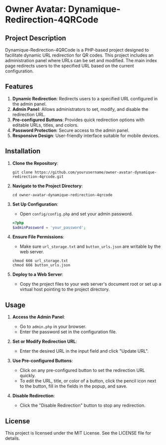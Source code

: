 # Owner Avatar: Dynamique-Redirection-4QRCode

## Project Description

Dynamique-Redirection-4QRCode is a PHP-based project designed to facilitate dynamic URL redirection for QR codes. This project includes an administration panel where URLs can be set and modified. The main index page redirects users to the specified URL based on the current configuration.

## Features

1. **Dynamic Redirection**: Redirects users to a specified URL configured in the admin panel.
2. **Admin Panel**: Allows administrators to set, modify, and disable the redirection URL.
3. **Pre-configured Buttons**: Provides quick redirection options with editable URLs, titles, and colors.
4. **Password Protection**: Secure access to the admin panel.
5. **Responsive Design**: User-friendly interface suitable for mobile devices.

## Installation

1. **Clone the Repository**:
    ```
    git clone https://github.com/yourusername/owner-avatar-dynamique-redirection-4qrcode.git
    ```

2. **Navigate to the Project Directory**:
    ```
    cd owner-avatar-dynamique-redirection-4qrcode
    ```

3. **Set Up Configuration**:
    - Open `config/config.php` and set your admin password.

    ```php
    <?php
    $adminPassword = 'your_password';
    ```

4. **Ensure File Permissions**:
    - Make sure `url_storage.txt` and `button_urls.json` are writable by the web server.

    ```
    chmod 666 url_storage.txt
    chmod 666 button_urls.json
    ```

5. **Deploy to a Web Server**:
    - Copy the project files to your web server's document root or set up a virtual host pointing to the project directory.

## Usage

1. **Access the Admin Panel**:
    - Go to `admin.php` in your browser.
    - Enter the password set in the configuration file.

2. **Set or Modify Redirection URL**:
    - Enter the desired URL in the input field and click "Update URL".

3. **Use Pre-configured Buttons**:
    - Click on any pre-configured button to set the redirection URL quickly.
    - To edit the URL, title, or color of a button, click the pencil icon next to the button, fill in the fields in the popup, and save.

4. **Disable Redirection**:
    - Click the "Disable Redirection" button to stop any redirection.

## License

This project is licensed under the MIT License. See the LICENSE file for details.